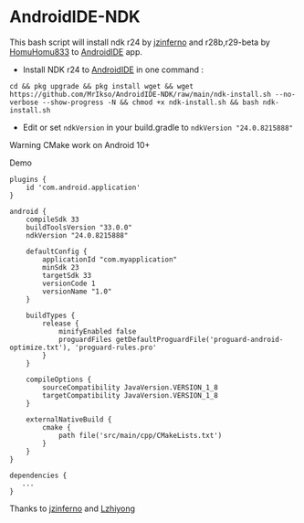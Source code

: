 # AndroidIDE-NDK
This bash script will install ndk r24 by [jzinferno](https://github.com/jzinferno) and r28b,r29-beta by [HomuHomu833](https://github.com/HomuHomu833) to  [AndroidIDE](https://github.com/itsaky/AndroidIDE) app.
- Install NDK r24 to [AndroidIDE](https://github.com/itsaky/AndroidIDE) in one command :
```
cd && pkg upgrade && pkg install wget && wget https://github.com/MrIkso/AndroidIDE-NDK/raw/main/ndk-install.sh --no-verbose --show-progress -N && chmod +x ndk-install.sh && bash ndk-install.sh
```

- Edit or set ```ndkVersion``` in your build.gradle to ```ndkVersion "24.0.8215888"```

Warning CMake work on Android 10+

Demo

```
plugins {
    id 'com.android.application'
}

android {
    compileSdk 33
    buildToolsVersion "33.0.0"
    ndkVersion "24.0.8215888"

    defaultConfig {
        applicationId "com.myapplication"
        minSdk 23
        targetSdk 33
        versionCode 1
        versionName "1.0"
    }
    
    buildTypes {
        release {
            minifyEnabled false
            proguardFiles getDefaultProguardFile('proguard-android-optimize.txt'), 'proguard-rules.pro'
        }
    }

    compileOptions {
        sourceCompatibility JavaVersion.VERSION_1_8
        targetCompatibility JavaVersion.VERSION_1_8
    }

    externalNativeBuild {
        cmake {
            path file('src/main/cpp/CMakeLists.txt')
        }
    }
}

dependencies {
   ...
}
```

Thanks to [jzinferno](https://github.com/jzinferno/termux-ndk) and [Lzhiyong](https://github.com/Lzhiyong)
